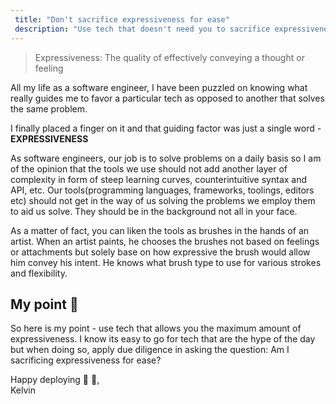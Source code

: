 ```yaml
---
 title: "Don't sacrifice expressiveness for ease"
 description: "Use tech that doesn't need you to sacrifice expressiveness for ease"
---
```


> Expressiveness: The quality of effectively conveying a thought or feeling

All my life as a software engineer, I have been puzzled on knowing what really guides me to favor a particular tech as opposed to another that solves the same problem.

I finally placed a finger on it and that guiding factor was just a single word - **EXPRESSIVENESS**

As software engineers, our job is to solve problems on a daily basis so I am of the opinion that the tools we use should not add another layer of complexity in form of steep learning curves, counterintuitive syntax and API, etc. Our tools(programming languages, frameworks, toolings, editors etc) should not get in the way of us solving the problems we employ them to aid us solve. They should be in the background not all in your face.

As a matter of fact, you can liken the tools as brushes in the hands of an artist. When an artist paints, he chooses the brushes not based on feelings or attachments but solely base on how expressive the brush would allow him convey his intent. He knows what brush type to use for various strokes and flexibility.

## My point 📌
So here is my point - use tech that allows you the maximum amount of expressiveness. I know its easy to go for tech that are the hype of the day but when doing so, apply due diligence in asking the question: Am I sacrificing expressiveness for ease?

Happy deploying 🚀 🚀, <br /> Kelvin